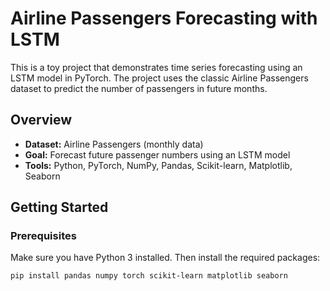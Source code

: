 # Airline Passengers Forecasting with LSTM

This is a toy project that demonstrates time series forecasting using an LSTM model in PyTorch. The project uses the classic Airline Passengers dataset to predict the number of passengers in future months.

## Overview

- **Dataset:** Airline Passengers (monthly data)
- **Goal:** Forecast future passenger numbers using an LSTM model
- **Tools:** Python, PyTorch, NumPy, Pandas, Scikit-learn, Matplotlib, Seaborn

## Getting Started

### Prerequisites

Make sure you have Python 3 installed. Then install the required packages:

```bash
pip install pandas numpy torch scikit-learn matplotlib seaborn
